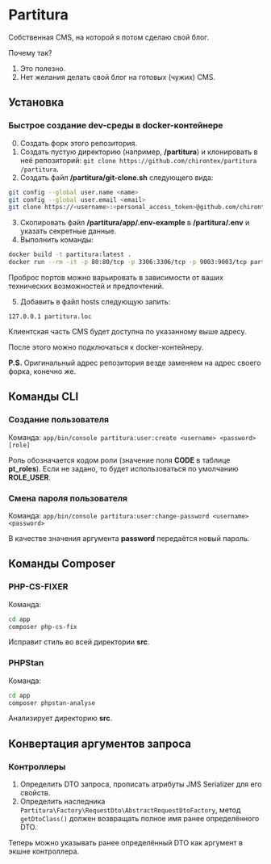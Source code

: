 # Partitura
Собственная CMS, на которой я потом сделаю свой блог.

Почему так?
1. Это полезно.
2. Нет желания делать свой блог на готовых (чужих) CMS.

## Установка

### Быстрое создание dev-среды в docker-контейнере

0. Создать форк этого репозитория.
1. Создать пустую директорию (например, __/partitura__) и клонировать в неё репозиторий: `git clone https://github.com/chirontex/partitura /partitura`.
2. Создать файл __/partitura/git-clone.sh__ следующего вида:
```bash
git config --global user.name <name>
git config --global user.email <email>
git clone https://<username>:<personal_access_token>@github.com/chirontex/partitura /www
```
3. Скопировать файл __/partitura/app/.env-example__ в __/partitura/.env__ и указать секретные данные.
4. Выполнить команды:
```bash
docker build -t partitura:latest .
docker run --rm -it -p 80:80/tcp -p 3306:3306/tcp -p 9003:9003/tcp partitura:latest
```
Проброс портов можно варьировать в зависимости от ваших технических возможностей и предпочтений.

5. Добавить в файл hosts следующую запить:
```
127.0.0.1 partitura.loc
```
Клиентская часть CMS будет доступна по указанному выше адресу.

После этого можно подключаться к docker-контейнеру.

__P.S.__ Оригинальный адрес репозитория везде заменяем на адрес своего форка, конечно же.

## Команды CLI

### Создание пользователя

Команда: `app/bin/console partitura:user:create <username> <password> [role]`

Роль обозначается кодом роли (значение поля __CODE__ в таблице __pt_roles__). Если не задано, то будет использоваться по умолчанию __ROLE_USER__.

### Смена пароля пользователя

Команда: `app/bin/console partitura:user:change-password <username> <password>`

В качестве значения аргумента __password__ передаётся новый пароль.

## Команды Composer

### PHP-CS-FIXER

Команда:
```bash
cd app
composer php-cs-fix
```

Исправит стиль во всей директории __src__.

### PHPStan

Команда:
```bash
cd app
composer phpstan-analyse
```

Анализирует директорию __src__.

## Конвертация аргументов запроса

### Контроллеры

1. Определить DTO запроса, прописать атрибуты JMS Serializer для его свойств.
2. Определить наследника `Partitura\Factory\RequestDto\AbstractRequestDtoFactory`, метод `getDtoClass()` должен возвращать полное имя ранее определённого DTO.

Теперь можно указывать ранее определённый DTO как аргумент в экшне контроллера.

